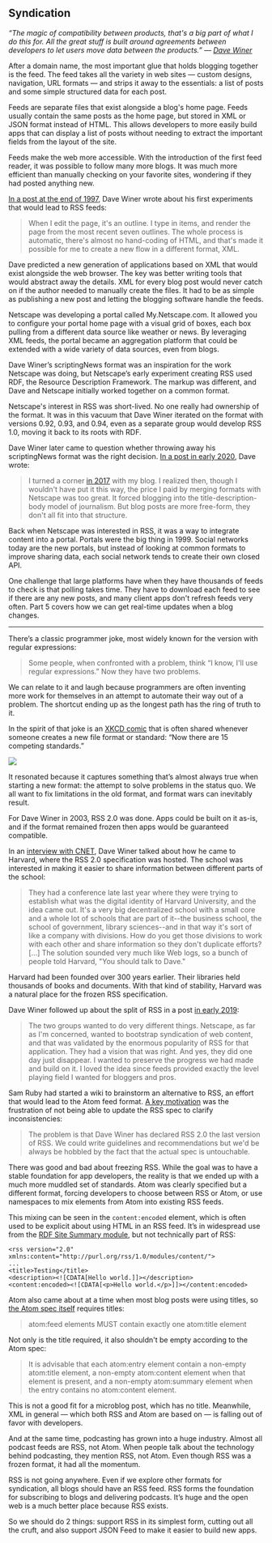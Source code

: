 ## Syndication

_“The magic of compatibility between products, that's a big part of what I do this for. All the great stuff is built around agreements between developers to let users move data between the products.” — [Dave Winer][1]_

After a domain name, the most important glue that holds blogging together is the feed. The feed takes all the variety in web sites — custom designs, navigation, URL formats — and strips it away to the essentials: a list of posts and some simple structured data for each post.

Feeds are separate files that exist alongside a blog's home page. Feeds usually contain the same posts as the home page, but stored in XML or JSON format instead of HTML. This allows developers to more easily build apps that can display a list of posts without needing to extract the important fields from the layout of the site.

Feeds make the web more accessible. With the introduction of the first feed reader, it was possible to follow many more blogs. It was much more efficient than manually checking on your favorite sites, wondering if they had posted anything new.

[In a post at the end of 1997][2], Dave Winer wrote about his first experiments that would lead to RSS feeds:

> When I edit the page, it's an outline. I type in items, and render the page from the most recent seven outlines. The whole process is automatic, there's almost no hand-coding of HTML, and that's made it possible for me to create a new flow in a different format, XML.

Dave predicted a new generation of applications based on XML that would exist alongside the web browser. The key was better writing tools that would abstract away the details. XML for every blog post would never catch on if the author needed to manually create the files. It had to be as simple as publishing a new post and letting the blogging software handle the feeds.

Netscape was developing a portal called My.Netscape.com. It allowed you to configure your portal home page with a visual grid of boxes, each box pulling from a different data source like weather or news. By leveraging XML feeds, the portal became an aggregation platform that could be extended with a wide variety of data sources, even from blogs.

Dave Winer’s scriptingNews format was an inspiration for the work Netscape was doing, but Netscape’s early experiment creating RSS used RDF, the Resource Description Framework. The markup was different, and Dave and Netscape initially worked together on a common format.

Netscape's interest in RSS was short-lived. No one really had ownership of the format. It was in this vacuum that Dave Winer iterated on the format with versions 0.92, 0.93, and 0.94, even as a separate group would develop RSS 1.0, moving it back to its roots with RDF.

Dave Winer later came to question whether throwing away his scriptingNews format was the right decision. [In a post in early 2020][3], Dave wrote:

> I turned a corner [in 2017][4] with my blog. I realized then, though I wouldn't have put it this way, the price I paid by merging formats with Netscape was too great. It forced blogging into the title-description-body model of journalism. But blog posts are more free-form, they don't all fit into that structure.

Back when Netscape was interested in RSS, it was a way to integrate content into a portal. Portals were the big thing in 1999. Social networks today are the new portals, but instead of looking at common formats to improve sharing data, each social network tends to create their own closed API.

One challenge that large platforms have when they have thousands of feeds to check is that polling takes time. They have to download each feed to see if there are any new posts, and many client apps don't refresh feeds very often. Part 5 covers how we can get real-time updates when a blog changes.

---- 

There’s a classic programmer joke, most widely known for the version with regular expressions:

> Some people, when confronted with a problem, think “I know, I'll use regular expressions.” Now they have two problems.

We can relate to it and laugh because programmers are often inventing more work for themselves in an attempt to automate their way out of a problem. The shortcut ending up as the longest path has the ring of truth to it.

In the spirit of that joke is an [XKCD comic][5] that is often shared whenever someone creates a new file format or standard: “Now there are 15 competing standards.”

![][image-1]

It resonated because it captures something that’s almost always true when starting a new format: the attempt to solve problems in the status quo. We all want to fix limitations in the old format, and format wars can inevitably result.

For Dave Winer in 2003, RSS 2.0 was done. Apps could be built on it as-is, and if the format remained frozen then apps would be guaranteed compatible.

In an [interview with CNET][6], Dave Winer talked about how he came to Harvard, where the RSS 2.0 specification was hosted. The school was interested in making it easier to share information between different parts of the school:

> They had a conference late last year where they were trying to establish what was the digital identity of Harvard University, and the idea came out. It's a very big decentralized school with a small core and a whole lot of schools that are part of it--the business school, the school of government, library sciences--and in that way it's sort of like a company with divisions. How do you get those divisions to work with each other and share information so they don't duplicate efforts? […] The solution sounded very much like Web logs, so a bunch of people told Harvard, "You should talk to Dave."

Harvard had been founded over 300 years earlier. Their libraries held thousands of books and documents. With that kind of stability, Harvard was a natural place for the frozen RSS specification.

Dave Winer followed up about the split of RSS in a post [in early 2019][7]:

> The two groups wanted to do very different things. Netscape, as far as I'm concerned, wanted to bootstrap syndication of web content, and that was validated by the enormous popularity of RSS for that application. They had a vision that was right. And yes, they did one day just disappear. I wanted to preserve the progress we had made and build on it. I loved the idea since feeds provided exactly the level playing field I wanted for bloggers and pros.

Sam Ruby had started a wiki to brainstorm an alternative to RSS, an effort that would lead to the Atom feed format. [A key motivation][8] was the frustration of not being able to update the RSS spec to clarify inconsistencies:

> The problem is that Dave Winer has declared RSS 2.0 the last version of RSS. We could write guidelines and recommendations but we'd be always be hobbled by the fact that the actual spec is untouchable.

There was good and bad about freezing RSS. While the goal was to have a stable foundation for app developers, the reality is that we ended up with a much more muddled set of standards. Atom was clearly specified but a different format, forcing developers to choose between RSS or Atom, or use namespaces to mix elements from Atom into existing RSS feeds.

This mixing can be seen in the `content:encoded` element, which is often used to be explicit about using HTML in an RSS feed. It’s in widespread use from the [RDF Site Summary module][9], but not technically part of RSS:

	<rss version="2.0" xmlns:content="http://purl.org/rss/1.0/modules/content/">
	...
	<title>Testing</title>
	<description><![CDATA[Hello world.]]></description>
	<content:encoded><![CDATA[<p>Hello world.</p>]]></content:encoded>

Atom also came about at a time when most blog posts were using titles, so [the Atom spec itself][10] requires titles:

> atom:feed elements MUST contain exactly one atom:title element

Not only is the title required, it also shouldn't be empty according to the Atom spec:

> It is advisable that each atom:entry element contain a non-empty atom:title element, a non-empty atom:content element when that element is present, and a non-empty atom:summary element when the entry contains no atom:content element.

This is not a good fit for a microblog post, which has no title. Meanwhile, XML in general — which both RSS and Atom are based on — is falling out of favor with developers.

And at the same time, podcasting has grown into a huge industry. Almost all podcast feeds are RSS, not Atom. When people talk about the technology behind podcasting, they mention RSS, not Atom. Even though RSS was a frozen format, it had all the momentum.

RSS is not going anywhere. Even if we explore other formats for syndication, all blogs should have an RSS feed. RSS forms the foundation for subscribing to blogs and delivering podcasts. It’s huge and the open web is a much better place because RSS exists.

So we should do 2 things: support RSS in its simplest form, cutting out all the cruft, and also support JSON Feed to make it easier to build new apps.

[1]:	http://scripting.com/2015/01/03/theMagicOfWorkingTogether.html
[2]:	http://scripting.com/davenet/1997/12/15/scriptingNewsInXML.html
[3]:	http://scripting.com/2020/01/19/145834.html?title=imRethinkingRssNow
[4]:	http://scripting.com/2017/05/05/iWantMyOldBlogBack.html
[5]:	https://xkcd.com/927/
[6]:	https://www.cnet.com/news/blogging-comes-to-harvard/
[7]:	http://scripting.com/2019/01/10.html#a200132
[8]:	http://www.intertwingly.net/wiki/pie/Motivation
[9]:	https://web.resource.org/rss/1.0/modules/content/
[10]:	https://tools.ietf.org/html/rfc4287

[image-1]:	https://book.micro.blog/uploads/2019/9ea8632ac3.png